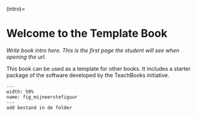 (intro)=
# Welcome to the Template Book

_Write book intro here. This is the first page the student will see when opening the url._

This book can be used as a template for other books. It includes a starter package of the software developed by the TeachBooks initiative.

``` {figure} figures/Testafbeelding Schiphol.PNG
---
width: 50%
name: fig_mijneerstefiguur
---
add bestand in de folder
```

